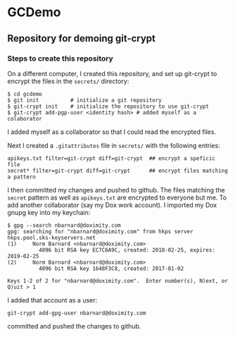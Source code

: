 # GCDemo

## Repository for demoing git-crypt

### Steps to create this repository

On a different computer, I created this repository, and set up git-crypt to 
encrypt the files in the `secrets/` directory:

    $ cd gcdemo
    $ git init          # initialize a git repository
    $ git-crypt init    # initialize the repository to use git-crypt
    $ git-crypt add-pgp-user <identity hash> # added myself as a colaborator
    
I added myself as a collaborator so that I could read the encrypted files.
    
Next I created a `.gitattributes` file in `secrets/` with the following entries:

    apikeys.txt filter=git-crypt diff=git-crypt  ## encrypt a speficic file
    secret* filter=git-crypt diff=git-crypt      ## encrypt files matching a pattern
    

I then committed my changes and pushed to github.  The files matching the `secret` 
pattern as well as `apikeys.txt` are encrypted to everyone but me.  To add another
collaborator (say my Dox work account). I imported my Dox gnupg key into my keychain:

    $ gpg --search nbarnard@doximity.com
    gpg: searching for "nbarnard@doximity.com" from hkps server hkps.pool.sks-keyservers.net
    (1)     Norm Barnard <nbarnard@doximity.com>
              4096 bit RSA key EC7C6A9C, created: 2018-02-25, expires: 2019-02-25
    (2)     Norm Barnard <nbarnard@doximity.com>
              4096 bit RSA key 1648F3C8, created: 2017-01-02

    Keys 1-2 of 2 for "nbarnard@doximity.com".  Enter number(s), N)ext, or Q)uit > 1
    
I added that account as a user:

    git-crypt add-gpg-user nbarnard@doximity.com
    
committed and pushed the changes to github.



